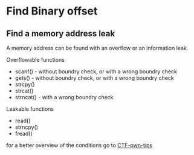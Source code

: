 # Find Binary offset



## Find a memory address leak

A memory address can be found with an overflow or an information leak.

Overflowable functions

* scanf() - without boundry check, or with a wrong boundry check
* gets() - without boundry check, or with a wrong boundry check
* strcpy()
* strcat()
* strncat() - with a wrong boundry check

Leakable functions

* read()
* strncpy()
* fread()
  
for a better overview of the conditions go to [CTF-pwn-tips](https://github.com/Naetw/CTF-pwn-tips/blob/master/README.md#overflow)
